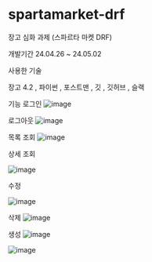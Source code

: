 # spartamarket-drf

장고 심화 과제 (스파르타 마켓 DRF)

개발기간 24.04.26 ~ 24.05.02

사용한 기술

장고 4.2 ,  파이썬 , 포스트맨 , 깃 , 깃허브 , 슬랙 


기능
로그인
![image](https://github.com/kwonjinwoo/spartamarket-drf/assets/158565724/ed05c3cc-843e-4016-a530-f6f18f8f8db2)

로그아웃
![image](https://github.com/kwonjinwoo/spartamarket-drf/assets/158565724/b3036e34-74c6-4b79-91d0-ffee4566a62f)

목록 조회
![image](https://github.com/kwonjinwoo/spartamarket-drf/assets/158565724/35ec427b-8eb0-414e-9b7f-224dce9e916c)

상세 조회

![image](https://github.com/kwonjinwoo/spartamarket-drf/assets/158565724/f7034776-d33e-47a1-ae1c-95cf65af52a0)

수정

![image](https://github.com/kwonjinwoo/spartamarket-drf/assets/158565724/710c251e-d434-44a4-8ee8-ee8ff6c66899)

삭제
![image](https://github.com/kwonjinwoo/spartamarket-drf/assets/158565724/e03a5a12-4460-45b4-a9e0-f2c9e2c372c1)


생성
![image](https://github.com/kwonjinwoo/spartamarket-drf/assets/158565724/a997e506-deeb-4071-945e-3aa523dc96ba)


![image](https://github.com/kwonjinwoo/spartamarket-drf/assets/158565724/3f89ee5a-cd26-4212-b794-1fad2bee2adb)
